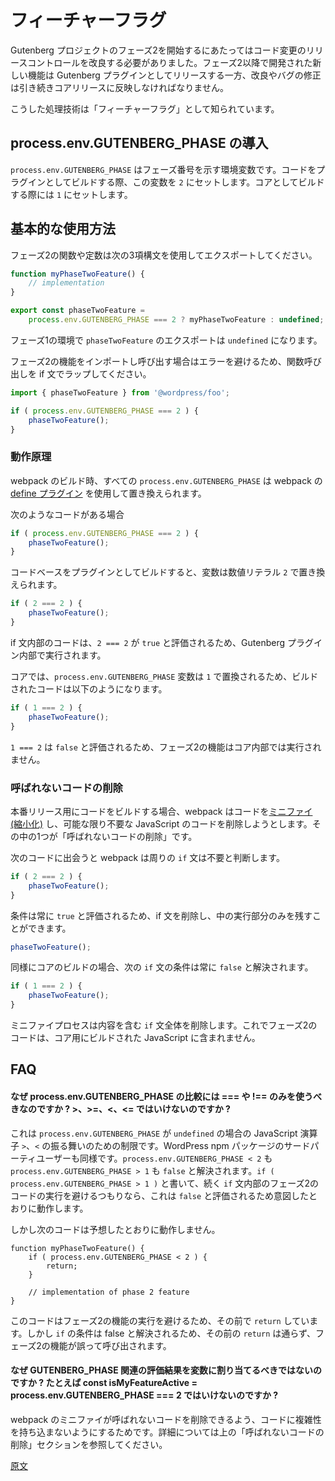 <!--
# Feature Flags
 -->
# フィーチャーフラグ

<!--
With phase 2 of the Gutenberg project there's a need for improved control over how code changes are released. Newer features developed for phase 2 and beyond should only be released to the Gutenberg plugin, while improvements and bug fixes should still continue to make their way into core releases.

The technique for handling this is known as a 'feature flag'.
 -->
Gutenberg プロジェクトのフェーズ2を開始するにあたってはコード変更のリリースコントロールを改良する必要がありました。フェーズ2以降で開発された新しい機能は Gutenberg プラグインとしてリリースする一方、改良やバグの修正は引き続きコアリリースに反映しなければなりません。

こうした処理技術は「フィーチャーフラグ」として知られています。

<!--
## Introducing `process.env.GUTENBERG_PHASE`

The `process.env.GUTENBERG_PHASE` is an environment variable containing a number that represents the phase. When the codebase is built for the plugin, this variable will be set to `2`. When building for core, it will be set to `1`.
 -->
## process.env.GUTENBERG_PHASE の導入

`process.env.GUTENBERG_PHASE` はフェーズ番号を示す環境変数です。コードをプラグインとしてビルドする際、この変数を `2` にセットします。コアとしてビルドする際には `1` にセットします。

<!--
## Basic Use

A phase 2 function or constant should be exported using the following ternary syntax:
 -->
## 基本的な使用方法

フェーズ2の関数や定数は次の3項構文を使用してエクスポートしてください。

```js
function myPhaseTwoFeature() {
	// implementation
}

export const phaseTwoFeature =
	process.env.GUTENBERG_PHASE === 2 ? myPhaseTwoFeature : undefined;
```
<!--
In phase 1 environments the `phaseTwoFeature` export will be `undefined`.

If you're attempting to import and call a phase 2 feature, be sure to wrap the call to the function in an if statement to avoid an error:
 -->
フェーズ1の環境で `phaseTwoFeature` のエクスポートは `undefined` になります。

フェーズ2の機能をインポートし呼び出す場合はエラーを避けるため、関数呼び出しを if 文でラップしてください。

```js
import { phaseTwoFeature } from '@wordpress/foo';

if ( process.env.GUTENBERG_PHASE === 2 ) {
	phaseTwoFeature();
}
```
<!--
### How it works

During the webpack build, any instances of `process.env.GUTENBERG_PHASE` will be replaced using webpack's define plugin (https://webpack.js.org/plugins/define-plugin/).

If you write the following code:
 -->
### 動作原理

webpack のビルド時、すべての `process.env.GUTENBERG_PHASE` は webpack の [define プラグイン](https://webpack.js.org/plugins/define-plugin/) を使用して置き換えられます。

次のようなコードがある場合

```js
if ( process.env.GUTENBERG_PHASE === 2 ) {
	phaseTwoFeature();
}
```
<!--
When building the codebase for the plugin the variable will be replaced with the number literal `2`:
 -->
コードベースをプラグインとしてビルドすると、変数は数値リテラル `2` で置き換えられます。

```js
if ( 2 === 2 ) {
	phaseTwoFeature();
}
```
<!--
Any code within the body of the if statement will be executed within the gutenberg plugin since `2 === 2` evaluates to `true`.

For core, the `process.env.GUTENBERG_PHASE` variable is replaced with `1`, so the built code will look like:
 -->
if 文内部のコードは、`2 === 2` が `true` と評価されるため、Gutenberg プラグイン内部で実行されます。

コアでは、`process.env.GUTENBERG_PHASE` 変数は `1` で置換されるため、ビルドされたコードは以下のようになります。

```js
if ( 1 === 2 ) {
	phaseTwoFeature();
}
```
<!--
`1 === 2` evaluates to false so the phase 2 feature will not be executed within core.
 -->
`1 === 2` は `false` と評価されるため、フェーズ2の機能はコア内部では実行されません。

<!--
### Dead Code Elimination

When building code for production, webpack 'minifies' code (https://en.wikipedia.org/wiki/Minification_(programming)), removing the amount of unnecessary JavaScript as much as possible. One of the steps involves something known as 'dead code elimination'.

When the following code is encountered, webpack determines that the surrounding `if`statement is unnecessary:
 -->
### 呼ばれないコードの削除

本番リリース用にコードをビルドする場合、webpack はコードを[ミニファイ (縮小化)](https://en.wikipedia.org/wiki/Minification_(programming)) し、可能な限り不要な JavaScript のコードを削除しようとします。その中の1つが「呼ばれないコードの削除」です。

次のコードに出会うと webpack は周りの `if` 文は不要と判断します。

```js
if ( 2 === 2 ) {
	phaseTwoFeature();
}
```
<!--
The condition will always evaluates to `true`, so can be removed leaving just the code in the body:
 -->
条件は常に `true` と評価されるため、if 文を削除し、中の実行部分のみを残すことができます。

```js
phaseTwoFeature();
```

<!--
Similarly when building for core, the condition in the following `if` statement always resolves to false:
 -->
同様にコアのビルドの場合、次の `if` 文の条件は常に `false` と解決されます。

```js
if ( 1 === 2 ) {
	phaseTwoFeature();
}
```
<!--
The minification process will remove the entire `if` statement including the body, ensuring code destined for phase 2 is not included in the built JavaScript intended for core.
 -->
ミニファイプロセスは内容を含む `if` 文全体を削除します。これでフェーズ2のコードは、コア用にビルドされた JavaScript に含まれません。

<!--
## FAQ

#### Why should I only use `===` or `!==` when comparing `process.env.GUTENBERG_PHASE` and not `>`, `>=`, `<` or `<=`?

This is a restriction due to the behaviour of the greater than or less than operators in JavaScript when `process.env.GUTENBERG_PHASE` is undefined, as might be the case for third party users of WordPress npm packages. Both `process.env.GUTENBERG_PHASE < 2` and `process.env.GUTENBERG_PHASE > 1` resolve to false. When writing `if ( process.env.GUTENBERG_PHASE > 1 )`, the intention might be to avoid executing the phase 2 code in the following `if` statement's body. That's fine since it will evaluate to false.

However, the following code doesn't quite have the intended behaviour:
 -->
## FAQ

#### なぜ process.env.GUTENBERG_PHASE の比較には === や !== のみを使うべきなのですか ? >、>=、<、<= ではいけないのですか ?

これは `process.env.GUTENBERG_PHASE` が `undefined` の場合の JavaScript 演算子 `>`、`<` の振る舞いのための制限です。WordPress npm パッケージのサードパーティユーザーも同様です。`process.env.GUTENBERG_PHASE < 2` も `process.env.GUTENBERG_PHASE > 1` も `false` と解決されます。`if ( process.env.GUTENBERG_PHASE > 1 )` と書いて、続く `if` 文内部のフェーズ2のコードの実行を避けるつもりなら、これは `false` と評価されるため意図したとおりに動作します。

しかし次のコードは予想したとおりに動作しません。

```
function myPhaseTwoFeature() {
	if ( process.env.GUTENBERG_PHASE < 2 ) {
		return;
	}

	// implementation of phase 2 feature
}
```
<!--
Here an early return is used to avoid execution of a phase 2 feature, but because the `if` condition resolves to false, the early return is bypassed and the phase 2 feature is incorrectly triggered.
 -->
このコードはフェーズ2の機能の実行を避けるため、その前で `return` しています。しかし `if` の条件は false と解決されるため、その前の `return` は通らず、フェーズ2の機能が誤って呼び出されます。

<!--
#### Why shouldn't I assign the result of an expression involving `GUTENBERG_PHASE` to a variable, e.g. `const isMyFeatureActive = process.env.GUTENBERG_PHASE === 2`?

The aim here is to avoid introducing any complexity that could result in webpack's minifier not being able to eliminate dead code. See the [Dead Code Elimination](#dead-code-elimination) section for further details.
 -->
#### なぜ GUTENBERG_PHASE 関連の評価結果を変数に割り当てるべきではないのですか ? たとえば const isMyFeatureActive = process.env.GUTENBERG_PHASE === 2 ではいけないのですか ?

webpack のミニファイが呼ばれないコードを削除できるよう、コードに複雑性を持ち込まないようにするためです。詳細については上の「呼ばれないコードの削除」セクションを参照してください。

[原文](https://github.com/WordPress/gutenberg/blob/master/docs/designers-developers/developers/feature-flags.md)
